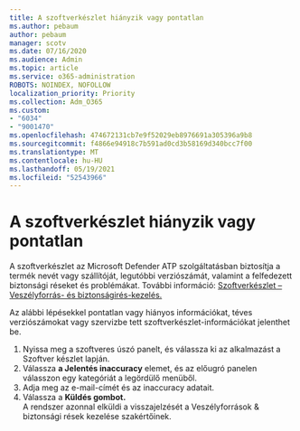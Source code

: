 ```yaml
---
title: A szoftverkészlet hiányzik vagy pontatlan
ms.author: pebaum
author: pebaum
manager: scotv
ms.date: 07/16/2020
ms.audience: Admin
ms.topic: article
ms.service: o365-administration
ROBOTS: NOINDEX, NOFOLLOW
localization_priority: Priority
ms.collection: Adm_O365
ms.custom:
- "6034"
- "9001470"
ms.openlocfilehash: 474672131cb7e9f52029eb8976691a305396a9b8
ms.sourcegitcommit: f4866e94918c7b591ad0cd3b58169d340bcc7f00
ms.translationtype: MT
ms.contentlocale: hu-HU
ms.lasthandoff: 05/19/2021
ms.locfileid: "52543966"
---
```

# <a name="software-inventory-is-missing-or-inaccurate"></a>A szoftverkészlet hiányzik vagy pontatlan

A szoftverkészlet az Microsoft Defender ATP szolgáltatásban biztosítja a termék nevét vagy szállítóját, legutóbbi verziószámát, valamint a felfedezett biztonsági réseket és problémákat. További információ: [Szoftverkészlet – Veszélyforrás- és biztonságirés-kezelés.](/windows/security/threat-protection/microsoft-defender-atp/tvm-software-inventory)

Az alábbi lépésekkel pontatlan vagy hiányos információkat, téves verziószámokat vagy szervizbe tett szoftverkészlet-információkat jelenthet be.  

1. Nyissa meg a szoftveres úszó panelt, és válassza ki az alkalmazást a Szoftver készlet lapján.
2. Válassza **a Jelentés inaccuracy** elemet, és az előugró panelen válasszon egy kategóriát a legördülő menüből.
3. Adja meg az e-mail-címét és az inaccuracy adatait.
4. Válassza a **Küldés gombot.**</br>
    A rendszer azonnal elküldi a visszajelzését a Veszélyforrások & biztonsági rések kezelése szakértőinek.